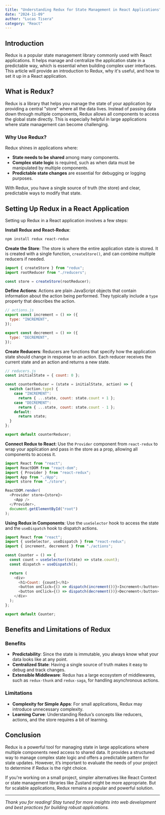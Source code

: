 ```yaml
---
title: "Understanding Redux for State Management in React Applications"
date: "2024-11-09"
author: "Lucas Tisera"
category: "React"
---
```


## Introduction

Redux is a popular state management library commonly used with React applications. It helps manage and centralize the application state in a predictable way, which is essential when building complex user interfaces. This article will provide an introduction to Redux, why it's useful, and how to set it up in a React application.

## What is Redux?

Redux is a library that helps you manage the state of your application by providing a central "store" where all the data lives. Instead of passing data down through multiple components, Redux allows all components to access the global state directly. This is especially helpful in large applications where state management can become challenging.

### Why Use Redux?

Redux shines in applications where:

- **State needs to be shared** among many components.
- **Complex state logic** is required, such as when data must be manipulated by multiple components.
- **Predictable state changes** are essential for debugging or logging purposes.

With Redux, you have a single source of truth (the store) and clear, predictable ways to modify that state.

## Setting Up Redux in a React Application

Setting up Redux in a React application involves a few steps:

**Install Redux and React-Redux**:

```bash
npm install redux react-redux
```

**Create the Store**:
The store is where the entire application state is stored. It is created with a single function, `createStore()`, and can combine multiple reducers if needed.

```javascript
import { createStore } from "redux";
import rootReducer from "./reducers";

const store = createStore(rootReducer);
```

**Define Actions**:
Actions are plain JavaScript objects that contain information about the action being performed. They typically include a `type` property that describes the action.

```javascript
// actions.js
export const increment = () => ({
  type: "INCREMENT",
});

export const decrement = () => ({
  type: "DECREMENT",
});
```

**Create Reducers**:
Reducers are functions that specify how the application state should change in response to an action. Each reducer receives the current state and an action and returns a new state.

```javascript
// reducers.js
const initialState = { count: 0 };

const counterReducer = (state = initialState, action) => {
  switch (action.type) {
    case "INCREMENT":
      return { ...state, count: state.count + 1 };
    case "DECREMENT":
      return { ...state, count: state.count - 1 };
    default:
      return state;
  }
};

export default counterReducer;
```

**Connect Redux to React**:
Use the `Provider` component from `react-redux` to wrap your application and pass in the store as a prop, allowing all components to access it.

```javascript
import React from "react";
import ReactDOM from "react-dom";
import { Provider } from "react-redux";
import App from "./App";
import store from "./store";

ReactDOM.render(
  <Provider store={store}>
    <App />
  </Provider>,
  document.getElementById("root")
);
```

**Using Redux in Components**:
Use the `useSelector` hook to access the state and the `useDispatch` hook to dispatch actions.

```javascript
import React from "react";
import { useSelector, useDispatch } from "react-redux";
import { increment, decrement } from "./actions";

const Counter = () => {
  const count = useSelector((state) => state.count);
  const dispatch = useDispatch();

  return (
    <div>
      <h1>Count: {count}</h1>
      <button onClick={() => dispatch(increment())}>Increment</button>
      <button onClick={() => dispatch(decrement())}>Decrement</button>
    </div>
  );
};

export default Counter;
```

## Benefits and Limitations of Redux

### Benefits

- **Predictability**: Since the state is immutable, you always know what your data looks like at any point.
- **Centralized State**: Having a single source of truth makes it easy to debug and track changes.
- **Extensible Middleware**: Redux has a large ecosystem of middlewares, such as `redux-thunk` and `redux-saga`, for handling asynchronous actions.

### Limitations

- **Complexity for Simple Apps**: For small applications, Redux may introduce unnecessary complexity.
- **Learning Curve**: Understanding Redux’s concepts like reducers, actions, and the store requires a bit of learning.

## Conclusion

Redux is a powerful tool for managing state in large applications where multiple components need access to shared data. It provides a structured way to manage complex state logic and offers a predictable pattern for state updates. However, it’s important to evaluate the needs of your project to determine if Redux is the right choice.

If you're working on a small project, simpler alternatives like React Context or state management libraries like Zustand might be more appropriate. But for scalable applications, Redux remains a popular and powerful solution.

---

_Thank you for reading! Stay tuned for more insights into web development and best practices for building robust applications._
